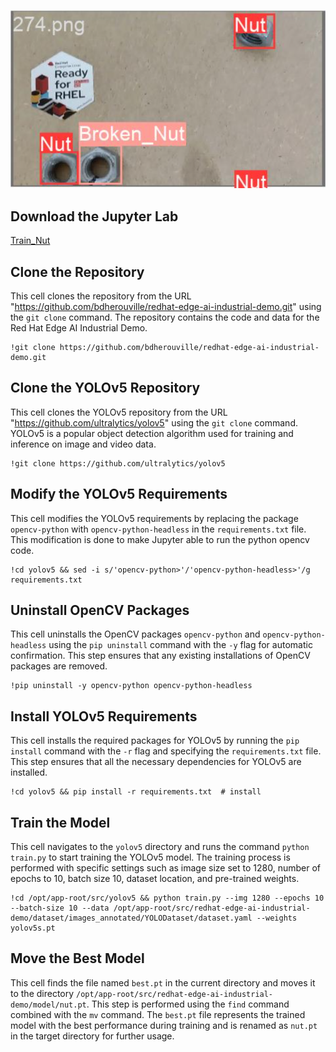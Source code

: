 ![Nut Demo](images/screenshot.png)


## Download the Jupyter Lab

[Train_Nut](Train_Nut.ipynb)


## Clone the Repository

This cell clones the repository from the URL "https://github.com/bdherouville/redhat-edge-ai-industrial-demo.git" using the `git clone` command. The repository contains the code and data for the Red Hat Edge AI Industrial Demo.

```
!git clone https://github.com/bdherouville/redhat-edge-ai-industrial-demo.git
```


## Clone the YOLOv5 Repository

This cell clones the YOLOv5 repository from the URL "https://github.com/ultralytics/yolov5" using the `git clone` command. YOLOv5 is a popular object detection algorithm used for training and inference on image and video data.

```
!git clone https://github.com/ultralytics/yolov5 
```

## Modify the YOLOv5 Requirements

This cell modifies the YOLOv5 requirements by replacing the package `opencv-python` with `opencv-python-headless` in the `requirements.txt` file. This modification is done to make Jupyter able to run the python opencv code.

```
!cd yolov5 && sed -i s/'opencv-python>'/'opencv-python-headless>'/g requirements.txt
```

## Uninstall OpenCV Packages

This cell uninstalls the OpenCV packages `opencv-python` and `opencv-python-headless` using the `pip uninstall` command with the `-y` flag for automatic confirmation. This step ensures that any existing installations of OpenCV packages are removed.

```
!pip uninstall -y opencv-python opencv-python-headless
```

## Install YOLOv5 Requirements

This cell installs the required packages for YOLOv5 by running the `pip install` command with the `-r` flag and specifying the `requirements.txt` file. This step ensures that all the necessary dependencies for YOLOv5 are installed.


```
!cd yolov5 && pip install -r requirements.txt  # install
```

## Train the Model

This cell navigates to the `yolov5` directory and runs the command `python train.py` to start training the YOLOv5 model. The training process is performed with specific settings such as image size set to 1280, number of epochs to 10, batch size 10, dataset location, and pre-trained weights.


```
!cd /opt/app-root/src/yolov5 && python train.py --img 1280 --epochs 10 --batch-size 10 --data /opt/app-root/src/redhat-edge-ai-industrial-demo/dataset/images_annotated/YOLODataset/dataset.yaml --weights yolov5s.pt
```


## Move the Best Model

This cell finds the file named `best.pt` in the current directory and moves it to the directory `/opt/app-root/src/redhat-edge-ai-industrial-demo/model/nut.pt`. This step is performed using the `find` command combined with the `mv` command. The `best.pt` file represents the trained model with the best performance during training and is renamed as `nut.pt` in the target directory for further usage.
